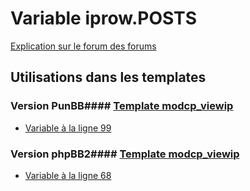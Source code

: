 # Variable iprow.POSTS
[Explication sur le forum des forums](http://forum.forumactif.com/t294113-listing-des-variables#iprow.POSTS)
## Utilisations dans les templates
### Version PunBB#### [Template modcp_viewip](punbb/modcp_viewip.md)
* [Variable à la ligne 99](../punbb/modcp_viewip.tpl#L99)
### Version phpBB2#### [Template modcp_viewip](subsilver/modcp_viewip.md)
* [Variable à la ligne 68](../subsilver/modcp_viewip.tpl#L68)